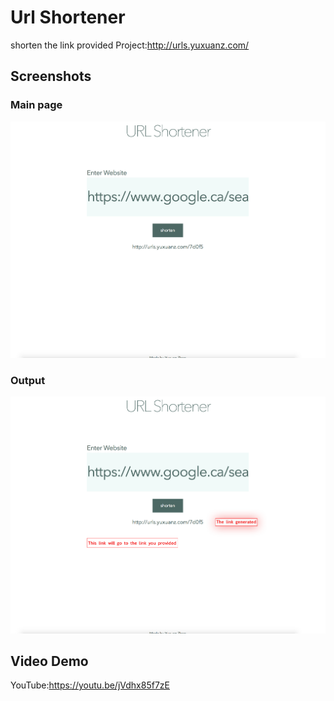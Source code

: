 # Url Shortener


  <space>shorten the link provided
  Project:http://urls.yuxuanz.com/
## Screenshots
  ### Main page
  ![Alt text](/screenshot/Screen%20Shot%202017-08-30%20at%205.08.17%20PM.png?raw=true "Optional Title")
  
  ### Output
  
  ![Alt text](/screenshot/screenshot2.png?raw=true "Optional Title")
  
## Video Demo
  YouTube:https://youtu.be/jVdhx85f7zE
  
